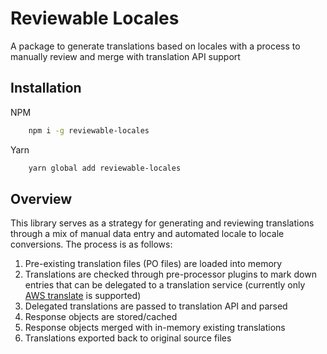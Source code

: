 # Reviewable Locales
A package to generate translations based on locales with a process to manually review and merge with translation API support

## Installation
NPM
```bash
    npm i -g reviewable-locales
```

Yarn
```bash
    yarn global add reviewable-locales
```

## Overview
This library serves as a strategy for generating and reviewing translations through a mix of manual data entry and automated locale to locale conversions. The process is as follows:

1) Pre-existing translation files (PO files) are loaded into memory
2) Translations are checked through pre-processor plugins to mark down entries that can be delegated to a translation service (currently only [AWS translate](https://aws.amazon.com/translate/) is supported)
3) Delegated translations are passed to translation API and parsed
4) Response objects are stored/cached
5) Response objects merged with in-memory existing translations
6) Translations exported back to original source files
